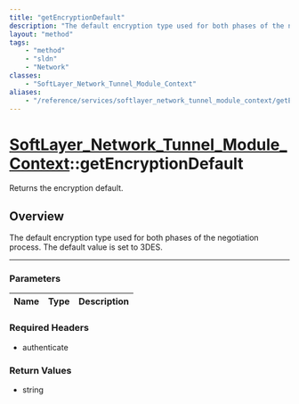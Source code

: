 ```yaml
---
title: "getEncryptionDefault"
description: "The default encryption type used for both phases of the negotiation process.  The default value is set to 3DES."
layout: "method"
tags:
    - "method"
    - "sldn"
    - "Network"
classes:
    - "SoftLayer_Network_Tunnel_Module_Context"
aliases:
    - "/reference/services/softlayer_network_tunnel_module_context/getEncryptionDefault"
---
```

# [SoftLayer_Network_Tunnel_Module_Context](/reference/services/SoftLayer_Network_Tunnel_Module_Context)::getEncryptionDefault

Returns the encryption default.


## Overview 
The default encryption type used for both phases of the negotiation process.  The default value is set to 3DES. 

-----

### Parameters 
|Name | Type | Description |
| --- | --- | --- |


### Required Headers
* authenticate


### Return Values
* string




